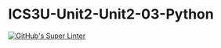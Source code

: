 # ICS3U-Unit2-Unit2-03-Python

[![GitHub's Super Linter](https://github.com/Samuel-Webster-178/ICS3U-Unit2-Unit2-05-Python/workflows/GitHub's%20Super%20Linter/badge.svg)](https://github.com/Samuel-Webster-178/ICS3U-Unit2-Unit2-05-Python/actions)
